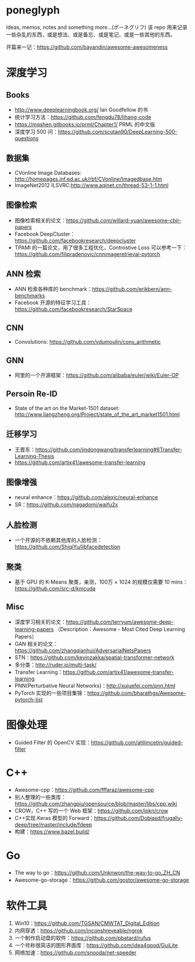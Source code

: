 # poneglyph
Ideas, memos, notes and something more...(ポーネグリフ) 该 repo 用来记录一些杂乱的东西，或是想法、或是备忘、或是笔记、或是一些其他的东西。

开篇来一记：https://github.com/bayandin/awesome-awesomeness

# 深度学习
## Books
- http://www.deeplearningbook.org/ Ian Goodfellow 的书
- 统计学习方法：https://github.com/fengdu78/lihang-code
- https://mqshen.gitbooks.io/prml/Chapter1/ PRML 的中文版
- 深度学习 500 问：https://github.com/scutan90/DeepLearning-500-questions

## 数据集
- CVonline Image Databases: http://homepages.inf.ed.ac.uk/rbf/CVonline/Imagedbase.htm
- ImageNet2012 ILSVRC:http://www.aqinet.cn/thread-53-1-1.html

## 图像检索
- 图像检索相关的论文：https://github.com/willard-yuan/awesome-cbir-papers
- Facebook DeepCluster：https://github.com/facebookresearch/deepcluster
- TPAMI 的一篇论文，用了很多工程优化，Controstive Loss 可以参考一下：https://github.com/filipradenovic/cnnimageretrieval-pytorch

## ANN 检索
- ANN 检索各种库的 benchmark：https://github.com/erikbern/ann-benchmarks
- Facebook 开源的特征学习工具：https://github.com/facebookresearch/StarSpace

## CNN
- Convolutions: https://github.com/vdumoulin/conv_arithmetic

## GNN
- 阿里的一个开源框架：https://github.com/alibaba/euler/wiki/Euler-OP

## Persoin Re-ID
- State of the art on the Market-1501 dataset: http://www.liangzheng.org/Project/state_of_the_art_market1501.html

## 迁移学习
- 王晋东：https://github.com/jindongwang/transferlearning#6Transfer-Learning-Thesis
- https://github.com/artix41/awesome-transfer-learning

## 图像增强
- neural enhance：https://github.com/alexjc/neural-enhance
- SR：https://github.com/nagadomi/waifu2x

## 人脸检测
- 一个开源的不依赖其他库的人脸检测：https://github.com/ShiqiYu/libfacedetection

## 聚类
- 基于 GPU 的 K-Means 聚类，亲测，100万 × 1024 的规模仅需要 10 mins：https://github.com/src-d/kmcuda

## Misc
- 深度学习相关的论文：https://github.com/terryum/awesome-deep-learning-papers （Description：Awesome - Most Cited Deep Learning Papers）
- GAN 相关的论文：https://github.com/zhangqianhui/AdversarialNetsPapers
- STN：https://github.com/kevinzakka/spatial-transformer-network
- 多分类：http://ruder.io/multi-task/
- Transfer Learning：https://github.com/artix41/awesome-transfer-learning
- PNN(Perturbative Neural Networks)：http://xujuefei.com/pnn.html
- PyTorch 实现的一些项目集锦：https://github.com/bharathgs/Awesome-pytorch-list

# 图像处理
- Guided Filter 的 OpenCV 实现：https://github.com/atilimcetin/guided-filter


# C++
- Awesome-cpp：https://github.com/fffaraz/awesome-cpp
- 别人整理的一些类库：https://github.com/zhangpiu/opensource/blob/master/libs/cpp.wiki
- CROW，C++ 写的一个 Web 框架：https://github.com/ipkn/crow
- C++实现 Keras 模型的 Forward：https://github.com/Dobiasd/frugally-deep/tree/master/include/fdeep
- 构建：https://www.bazel.build/

# Go
- The way to go：https://github.com/Unknwon/the-way-to-go_ZH_CN
- Awesome-go-storage：https://github.com/gostor/awesome-go-storage

# 软件工具
1. Win10：https://github.com/TGSAN/CMWTAT_Digital_Edition
2. 内网穿透：https://github.com/inconshreveable/ngrok
3. 一个制作启动盘的软件：https://github.com/pbatard/rufus
4. 一个号称很简洁的图形界面库：https://github.com/idea4good/GuiLite
5. 网络加速：https://github.com/snooda/net-speeder
